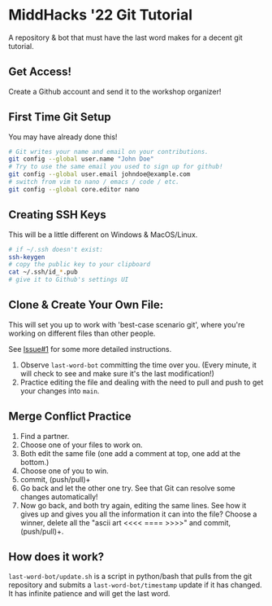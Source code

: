 # MiddHacks '22 Git Tutorial

A repository & bot that must have the last word makes for a decent git tutorial.

## Get Access!

Create a Github account and send it to the workshop organizer!

## First Time Git Setup

You may have already done this!

```bash
# Git writes your name and email on your contributions.
git config --global user.name "John Doe"
# Try to use the same email you used to sign up for github!
git config --global user.email johndoe@example.com
# switch from vim to nano / emacs / code / etc.
git config --global core.editor nano
```

## Creating SSH Keys

This will be a little different on Windows & MacOS/Linux.

```bash
# if ~/.ssh doesn't exist:
ssh-keygen 
# copy the public key to your clipboard
cat ~/.ssh/id_*.pub
# give it to Github's settings UI
```

## Clone & Create Your Own File:

This will set you up to work with 'best-case scenario git', where you're working on different files than other people.

See [Issue#1](https://github.com/jjfiv/middhacks22-git/issues/1) for some more detailed instructions.

1. Observe ``last-word-bot`` committing the time over you. (Every minute, it will check to see and make sure it's the last modification!)
2. Practice editing the file and dealing with the need to pull and push to get your changes into ``main``.

## Merge Conflict Practice

1. Find a partner.
2. Choose one of your files to work on.
3. Both edit the same file (one add a comment at top, one add at the bottom.)
4. Choose one of you to win.
5. commit, (push/pull)+
6. Go back and let the other one try. See that Git can resolve some changes automatically!
7. Now go back, and both try again, editing the same lines. See how it gives up and gives you all the information it can into the file? Choose a winner, delete all the "ascii art <<<< ==== >>>>" and commit, (push/pull)+.

## How does it work?

``last-word-bot/update.sh`` is a script in python/bash that pulls from the git repository and submits a ``last-word-bot/timestamp`` update if it has changed. It has infinite patience and will get the last word.
